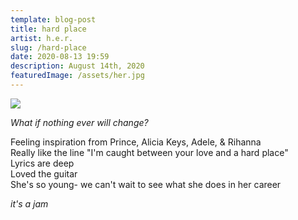 ```yaml
---
template: blog-post
title: hard place
artist: h.e.r.
slug: /hard-place
date: 2020-08-13 19:59
description: August 14th, 2020
featuredImage: /assets/her.jpg
---
```



![](/assets/hardplace.jpg)

*What if nothing ever will change?*

Feeling inspiration from Prince, Alicia Keys, Adele, & Rihanna\
Really like the line "I'm caught between your love and a hard place"\
Lyrics are deep \
Loved the guitar\
She's so young- we can't wait to see what she does in her career

*it's a jam*